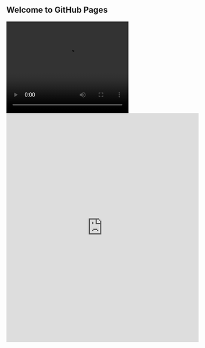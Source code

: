 ## Welcome to GitHub Pages
<video width="320" height="240" controls>
  <source type="video/mp4" src="https://canadagoose.box.com/v/Flex-Line-3-TV-Display">
</video>

<iframe src='https://view.officeapps.live.com/op/view.aspx?src=[https://canadagoose-my.sharepoint.com/:p:/p/afodchuk/EVGFFoV2MQZPnnaneVtH8w0BVRA7a7wHme2RBB_fvefnEA?e=G03WYI]' width='100%' height='600px' frameborder='0'>
